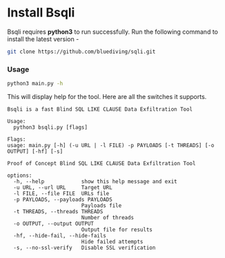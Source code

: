 # Install Bsqli

Bsqli requires **python3** to run successfully. Run the following command to install the latest version -

```sh
git clone https://github.com/bluediving/sqli.git
```

### Usage

```sh
python3 main.py -h
```

This will display help for the tool. Here are all the switches it supports.


```console
Bsqli is a fast Blind SQL LIKE CLAUSE Data Exfiltration Tool

Usage:
  python3 bsqli.py [flags]

Flags:
usage: main.py [-h] (-u URL | -l FILE) -p PAYLOADS [-t THREADS] [-o OUTPUT] [-hf] [-s]

Proof of Concept Blind SQL LIKE CLAUSE Data Exfiltration Tool

options:
  -h, --help            show this help message and exit
  -u URL, --url URL     Target URL
  -l FILE, --file FILE  URLs file
  -p PAYLOADS, --payloads PAYLOADS
                        Payloads file
  -t THREADS, --threads THREADS
                        Number of threads
  -o OUTPUT, --output OUTPUT
                        Output file for results
  -hf, --hide-fail, --hide-fails
                        Hide failed attempts
  -s, --no-ssl-verify   Disable SSL verification
```
